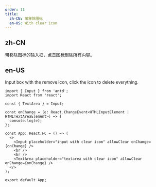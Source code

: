 ```yaml
---
order: 11
title:
  zh-CN: 带移除图标
  en-US: With clear icon
---
```


## zh-CN

带移除图标的输入框，点击图标删除所有内容。

## en-US

Input box with the remove icon, click the icon to delete everything.

```tsx
import { Input } from 'antd';
import React from 'react';

const { TextArea } = Input;

const onChange = (e: React.ChangeEvent<HTMLInputElement | HTMLTextAreaElement>) => {
  console.log(e);
};

const App: React.FC = () => (
  <>
    <Input placeholder="input with clear icon" allowClear onChange={onChange} />
    <br />
    <br />
    <TextArea placeholder="textarea with clear icon" allowClear onChange={onChange} />
  </>
);

export default App;
```
